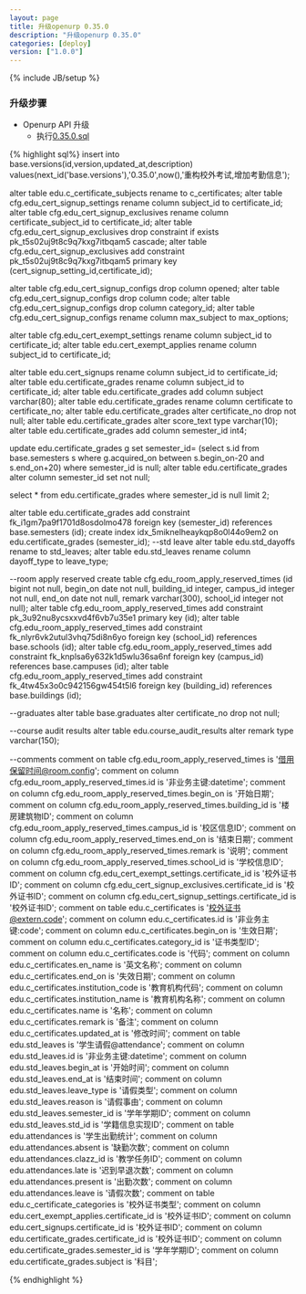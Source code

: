 ```yaml
---
layout: page
title: 升级openurp 0.35.0
description: "升级openurp 0.35.0"
categories: [deploy]
version: ["1.0.0"]
---
```

{% include JB/setup %}

### 升级步骤


* Openurp API 升级
  - 执行[0.35.0.sql](/deploy/ddl/migrate/0.35.0.sql)


{% highlight sql%}
insert into base.versions(id,version,updated_at,description)
values(next_id('base.versions'),'0.35.0',now(),'重构校外考试,增加考勤信息');

alter table edu.c_certificate_subjects rename to c_certificates;
alter table cfg.edu_cert_signup_settings rename column subject_id to certificate_id;
alter table cfg.edu_cert_signup_exclusives rename column certificate_subject_id to certificate_id;
alter table cfg.edu_cert_signup_exclusives drop constraint if exists pk_t5s02uj9t8c9q7kxg7itbqam5 cascade;
alter table cfg.edu_cert_signup_exclusives add constraint pk_t5s02uj9t8c9q7kxg7itbqam5 primary key (cert_signup_setting_id,certificate_id);

alter table cfg.edu_cert_signup_configs drop column opened;
alter table cfg.edu_cert_signup_configs drop column code;
alter table cfg.edu_cert_signup_configs drop column category_id;
alter table cfg.edu_cert_signup_configs rename column max_subject to max_options;

alter table cfg.edu_cert_exempt_settings rename column subject_id to certificate_id;
alter table edu.cert_exempt_applies rename column subject_id to certificate_id;

alter table edu.cert_signups rename column subject_id to certificate_id;
alter table edu.certificate_grades rename column subject_id to certificate_id;
alter table edu.certificate_grades add column subject varchar(80);
alter table edu.certificate_grades rename column certificate to certificate_no;
alter table edu.certificate_grades alter certificate_no drop not null;
alter table edu.certificate_grades alter score_text type varchar(10);
alter table edu.certificate_grades add column semester_id int4;

update  edu.certificate_grades  g set semester_id=
(select s.id from base.semesters s where g.acquired_on between s.begin_on-20 and s.end_on+20) where semester_id is null;
alter table edu.certificate_grades alter column semester_id set not null;

select * from edu.certificate_grades where semester_id is null limit 2;

alter table edu.certificate_grades add constraint fk_i1gm7pa9f1701d8osdolmo478 foreign key (semester_id) references base.semesters (id);
create index idx_5miknelheaykqp8o0l44o9em2 on edu.certificate_grades (semester_id);
--std leave
alter table edu.std_dayoffs rename to std_leaves;
alter table edu.std_leaves rename column dayoff_type to leave_type;

--room apply reserved
create table cfg.edu_room_apply_reserved_times (id bigint not null, begin_on date not null, building_id integer, campus_id integer not null, end_on date not null, remark varchar(300), school_id integer not null);
alter table cfg.edu_room_apply_reserved_times add constraint pk_3u92nu8ycsxxvd4f6vb7u35e1 primary key (id);
alter table cfg.edu_room_apply_reserved_times add constraint fk_nlyr6vk2utul3vhq75di8n6yo foreign key (school_id) references base.schools (id);
alter table cfg.edu_room_apply_reserved_times add constraint fk_knplsa6y632k1d5wlu36sa6nf foreign key (campus_id) references base.campuses (id);
alter table cfg.edu_room_apply_reserved_times add constraint fk_4tw45x3o0c942156gw454t5l6 foreign key (building_id) references base.buildings (id);

--graduates
alter table base.graduates alter certificate_no drop not null;

--course audit results
alter table edu.course_audit_results alter remark type varchar(150);

--comments
comment on table cfg.edu_room_apply_reserved_times is '借用保留时间@room.config';
comment on column cfg.edu_room_apply_reserved_times.id is '非业务主键:datetime';
comment on column cfg.edu_room_apply_reserved_times.begin_on is '开始日期';
comment on column cfg.edu_room_apply_reserved_times.building_id is '楼房建筑物ID';
comment on column cfg.edu_room_apply_reserved_times.campus_id is '校区信息ID';
comment on column cfg.edu_room_apply_reserved_times.end_on is '结束日期';
comment on column cfg.edu_room_apply_reserved_times.remark is '说明';
comment on column cfg.edu_room_apply_reserved_times.school_id is '学校信息ID';
comment on column cfg.edu_cert_exempt_settings.certificate_id is '校外证书ID';
comment on column cfg.edu_cert_signup_exclusives.certificate_id is '校外证书ID';
comment on column cfg.edu_cert_signup_settings.certificate_id is '校外证书ID';
comment on table edu.c_certificates is '校外证书@extern.code';
comment on column edu.c_certificates.id is '非业务主键:code';
comment on column edu.c_certificates.begin_on is '生效日期';
comment on column edu.c_certificates.category_id is '证书类型ID';
comment on column edu.c_certificates.code is '代码';
comment on column edu.c_certificates.en_name is '英文名称';
comment on column edu.c_certificates.end_on is '失效日期';
comment on column edu.c_certificates.institution_code is '教育机构代码';
comment on column edu.c_certificates.institution_name is '教育机构名称';
comment on column edu.c_certificates.name is '名称';
comment on column edu.c_certificates.remark is '备注';
comment on column edu.c_certificates.updated_at is '修改时间';
comment on table edu.std_leaves is '学生请假@attendance';
comment on column edu.std_leaves.id is '非业务主键:datetime';
comment on column edu.std_leaves.begin_at is '开始时间';
comment on column edu.std_leaves.end_at is '结束时间';
comment on column edu.std_leaves.leave_type is '请假类型';
comment on column edu.std_leaves.reason is '请假事由';
comment on column edu.std_leaves.semester_id is '学年学期ID';
comment on column edu.std_leaves.std_id is '学籍信息实现ID';
comment on table edu.attendances is '学生出勤统计';
comment on column edu.attendances.absent is '缺勤次数';
comment on column edu.attendances.clazz_id is '教学任务ID';
comment on column edu.attendances.late is '迟到早退次数';
comment on column edu.attendances.present is '出勤次数';
comment on column edu.attendances.leave is '请假次数';
comment on table edu.c_certificate_categories is '校外证书类型';
comment on column edu.cert_exempt_applies.certificate_id is '校外证书ID';
comment on column edu.cert_signups.certificate_id is '校外证书ID';
comment on column edu.certificate_grades.certificate_id is '校外证书ID';
comment on column edu.certificate_grades.semester_id is '学年学期ID';
comment on column edu.certificate_grades.subject is '科目';

{% endhighlight %}


